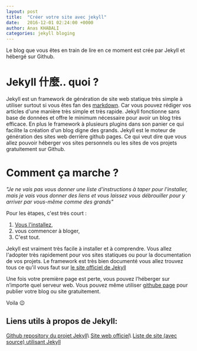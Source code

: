 ```yaml
---
layout: post
title:  "Créer votre site avec jekyll"
date:   2016-12-01 02:24:00 +0000
author: Anas KHABALI
categories: jekyll bloging
---
```

Le blog que vous êtes en train de lire en ce moment est crée par Jekyll et hébergé sur Github.

# Jekyll 什麼.. quoi ?
Jekyll est un framework de génération de site web statique très simple à utiliser surtout si vous êtes fan
des [markdown](https://fr.wikipedia.org/wiki/Markdown). Car vous pouvez rédiger vos articles d'une manière très simple et très rapide. Jekyll fonctionne sans base de données et offre le minimum nécessaire pour avoir un blog très efficace. En plus le framework à plusieurs plugins dans son panier ce qui facilite la création d'un blog digne des grands.
Jekyll est le moteur de génération des sites web derrière github pages. Ce qui veut dire que vous allez pouvoir héberger vos sites personnels ou les sites de vos projets gratuitement sur Github.

# Comment ça marche ?
*"Je ne vais pas vous donner une liste d'instructions à taper pour l'installer, mais je vais vous donner des liens et vous laissez vous débrouiller pour y arriver par vous-même comme des grands"*

Pour les ètapes, c'est très court :

1. [Vous l'installez](https://jekyllrb.com/docs/installation/),
2. vous commencer à bloger,
3. C'est tout.

Jekyll est vraiment très facile à installer et à comprendre. Vous allez l'adopter très rapidement pour vos sites statiques ou pour la documentation de vos projets.
Le framework est très bien documenté vous allez trouvez tous ce qu'il vous faut sur [le site officiel de Jekyll](https://jekyllrb.com/)

Une fois votre première page est perte, vous pouvez l’héberger sur n’importe quel serveur web. Vous pouvez même utiliser [githube page](https://pages.github.com/) pour publier votre blog ou site gratuitement.

Voila :wink:

## Liens utils à propos de Jekyll:
[Github repository du projet Jekyll](https://github.com/jekyll/jekyll)\\
[Site web officiel](https://jekyllrb.com/)\\
[Liste de site (avec source) utilisant Jekyll](https://github.com/jekyll/jekyll/wiki/sites)
